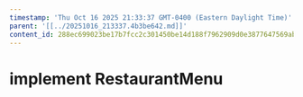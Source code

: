 ```yaml
---
timestamp: 'Thu Oct 16 2025 21:33:37 GMT-0400 (Eastern Daylight Time)'
parent: '[[../20251016_213337.4b3be642.md]]'
content_id: 288ec699023be17b7fcc2c301450be14d188f7962909d0e3877647569ab9cbbe
---
```


# implement RestaurantMenu
